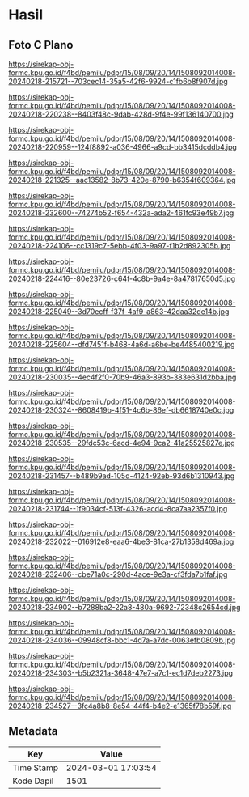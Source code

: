 # Hasil

## Foto C Plano

https://sirekap-obj-formc.kpu.go.id/f4bd/pemilu/pdpr/15/08/09/20/14/1508092014008-20240218-215721--703cec14-35a5-42f6-9924-c1fb6b8f907d.jpg

https://sirekap-obj-formc.kpu.go.id/f4bd/pemilu/pdpr/15/08/09/20/14/1508092014008-20240218-220238--8403f48c-9dab-428d-9f4e-99f136140700.jpg

https://sirekap-obj-formc.kpu.go.id/f4bd/pemilu/pdpr/15/08/09/20/14/1508092014008-20240218-220959--124f8892-a036-4966-a9cd-bb3415dcddb4.jpg

https://sirekap-obj-formc.kpu.go.id/f4bd/pemilu/pdpr/15/08/09/20/14/1508092014008-20240218-221325--aac13582-8b73-420e-8790-b6354f609364.jpg

https://sirekap-obj-formc.kpu.go.id/f4bd/pemilu/pdpr/15/08/09/20/14/1508092014008-20240218-232600--74274b52-f654-432a-ada2-461fc93e49b7.jpg

https://sirekap-obj-formc.kpu.go.id/f4bd/pemilu/pdpr/15/08/09/20/14/1508092014008-20240218-224106--cc1319c7-5ebb-4f03-9a97-f1b2d892305b.jpg

https://sirekap-obj-formc.kpu.go.id/f4bd/pemilu/pdpr/15/08/09/20/14/1508092014008-20240218-224416--80e23726-c64f-4c8b-9a4e-8a47817650d5.jpg

https://sirekap-obj-formc.kpu.go.id/f4bd/pemilu/pdpr/15/08/09/20/14/1508092014008-20240218-225049--3d70ecff-f37f-4af9-a863-42daa32de14b.jpg

https://sirekap-obj-formc.kpu.go.id/f4bd/pemilu/pdpr/15/08/09/20/14/1508092014008-20240218-225604--dfd7451f-b468-4a6d-a6be-be4485400219.jpg

https://sirekap-obj-formc.kpu.go.id/f4bd/pemilu/pdpr/15/08/09/20/14/1508092014008-20240218-230035--4ec4f2f0-70b9-46a3-893b-383e631d2bba.jpg

https://sirekap-obj-formc.kpu.go.id/f4bd/pemilu/pdpr/15/08/09/20/14/1508092014008-20240218-230324--8608419b-4f51-4c6b-86ef-db6618740e0c.jpg

https://sirekap-obj-formc.kpu.go.id/f4bd/pemilu/pdpr/15/08/09/20/14/1508092014008-20240218-230535--29fdc53c-6acd-4e94-9ca2-41a25525827e.jpg

https://sirekap-obj-formc.kpu.go.id/f4bd/pemilu/pdpr/15/08/09/20/14/1508092014008-20240218-231457--b489b9ad-105d-4124-92eb-93d6b1310943.jpg

https://sirekap-obj-formc.kpu.go.id/f4bd/pemilu/pdpr/15/08/09/20/14/1508092014008-20240218-231744--1f9034cf-513f-4326-acd4-8ca7aa2357f0.jpg

https://sirekap-obj-formc.kpu.go.id/f4bd/pemilu/pdpr/15/08/09/20/14/1508092014008-20240218-232022--016912e8-eaa6-4be3-81ca-27b1358d469a.jpg

https://sirekap-obj-formc.kpu.go.id/f4bd/pemilu/pdpr/15/08/09/20/14/1508092014008-20240218-232406--cbe71a0c-290d-4ace-9e3a-cf3fda7b1faf.jpg

https://sirekap-obj-formc.kpu.go.id/f4bd/pemilu/pdpr/15/08/09/20/14/1508092014008-20240218-234902--b7288ba2-22a8-480a-9692-72348c2654cd.jpg

https://sirekap-obj-formc.kpu.go.id/f4bd/pemilu/pdpr/15/08/09/20/14/1508092014008-20240218-234036--09948cf8-bbc1-4d7a-a7dc-0063efb0809b.jpg

https://sirekap-obj-formc.kpu.go.id/f4bd/pemilu/pdpr/15/08/09/20/14/1508092014008-20240218-234303--b5b2321a-3648-47e7-a7c1-ec1d7deb2273.jpg

https://sirekap-obj-formc.kpu.go.id/f4bd/pemilu/pdpr/15/08/09/20/14/1508092014008-20240218-234527--3fc4a8b8-8e54-44f4-b4e2-e1365f78b59f.jpg


## Metadata

| Key        | Value               |
| ---------- | ------------------- |
| Time Stamp | 2024-03-01 17:03:54 |
| Kode Dapil | 1501                |



